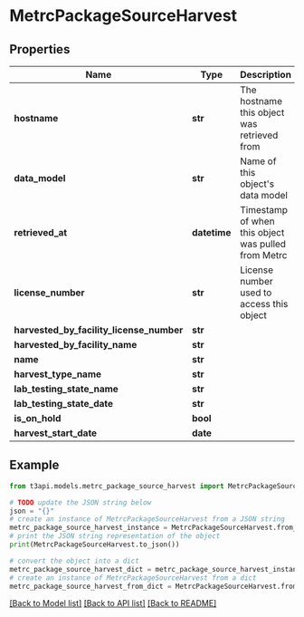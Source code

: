 # MetrcPackageSourceHarvest


## Properties

Name | Type | Description | Notes
------------ | ------------- | ------------- | -------------
**hostname** | **str** | The hostname this object was retrieved from | [optional] 
**data_model** | **str** | Name of this object&#39;s data model | [optional] 
**retrieved_at** | **datetime** | Timestamp of when this object was pulled from Metrc | [optional] 
**license_number** | **str** | License number used to access this object | [optional] 
**harvested_by_facility_license_number** | **str** |  | [optional] 
**harvested_by_facility_name** | **str** |  | [optional] 
**name** | **str** |  | [optional] 
**harvest_type_name** | **str** |  | [optional] 
**lab_testing_state_name** | **str** |  | [optional] 
**lab_testing_state_date** | **str** |  | [optional] 
**is_on_hold** | **bool** |  | [optional] 
**harvest_start_date** | **date** |  | [optional] 

## Example

```python
from t3api.models.metrc_package_source_harvest import MetrcPackageSourceHarvest

# TODO update the JSON string below
json = "{}"
# create an instance of MetrcPackageSourceHarvest from a JSON string
metrc_package_source_harvest_instance = MetrcPackageSourceHarvest.from_json(json)
# print the JSON string representation of the object
print(MetrcPackageSourceHarvest.to_json())

# convert the object into a dict
metrc_package_source_harvest_dict = metrc_package_source_harvest_instance.to_dict()
# create an instance of MetrcPackageSourceHarvest from a dict
metrc_package_source_harvest_from_dict = MetrcPackageSourceHarvest.from_dict(metrc_package_source_harvest_dict)
```
[[Back to Model list]](../README.md#documentation-for-models) [[Back to API list]](../README.md#documentation-for-api-endpoints) [[Back to README]](../README.md)


